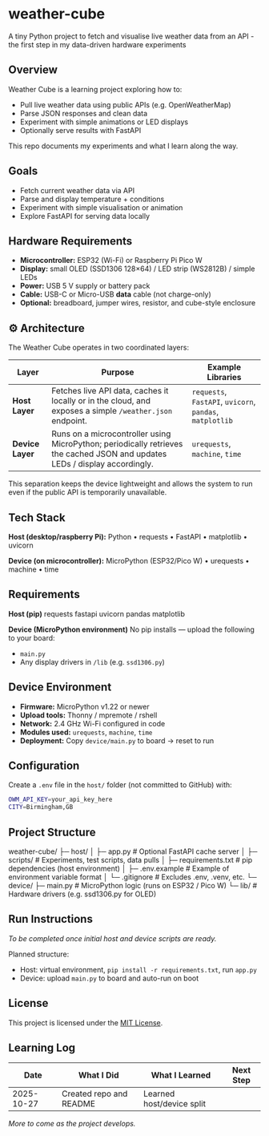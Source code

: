 # weather-cube
A tiny Python project to fetch and visualise live weather data from an API - the first step in my data-driven hardware experiments

## Overview
Weather Cube is a learning project exploring how to: 
- Pull live weather data using public APIs (e.g. OpenWeatherMap)
- Parse JSON responses and clean data
- Experiment with simple animations or LED displays
- Optionally serve results with FastAPI

This repo documents my experiments and what I learn along the way. 

## Goals 
- Fetch current weather data via API
- Parse and display temperature + conditions
- Experiment with simple visualisation or animation
- Explore FastAPI for serving data locally

## Hardware Requirements
- **Microcontroller:** ESP32 (Wi-Fi) or Raspberry Pi Pico W  
- **Display:** small OLED (SSD1306 128×64) / LED strip (WS2812B) / simple LEDs  
- **Power:** USB 5 V supply or battery pack  
- **Cable:** USB-C or Micro-USB **data** cable (not charge-only)  
- **Optional:** breadboard, jumper wires, resistor, and cube-style enclosure  

## ⚙️ Architecture
The Weather Cube operates in two coordinated layers:

| Layer | Purpose | Example Libraries |
|--------|----------|------------------|
| **Host Layer** | Fetches live API data, caches it locally or in the cloud, and exposes a simple `/weather.json` endpoint. | `requests`, `FastAPI`, `uvicorn`, `pandas`, `matplotlib` |
| **Device Layer** | Runs on a microcontroller using MicroPython; periodically retrieves the cached JSON and updates LEDs / display accordingly. | `urequests`, `machine`, `time` |

This separation keeps the device lightweight and allows the system to run even if the public API is temporarily unavailable.

## Tech Stack 
**Host (desktop/raspberry Pi):** 
Python • requests • FastAPI • matplotlib • uvicorn

**Device (on microcontroller):**
MicroPython (ESP32/Pico W) • urequests • machine • time

## Requirements

**Host (pip)**
requests
fastapi
uvicorn
pandas
matplotlib

**Device (MicroPython environment)**
No pip installs — upload the following to your board:
- `main.py`
- Any display drivers in `/lib` (e.g. `ssd1306.py`)

## Device Environment
- **Firmware:** MicroPython v1.22 or newer  
- **Upload tools:** Thonny / mpremote / rshell  
- **Network:** 2.4 GHz Wi-Fi configured in code  
- **Modules used:** `urequests`, `machine`, `time`  
- **Deployment:** Copy `device/main.py` to board → reset to run  



## Configuration
Create a `.env` file in the `host/` folder (not committed to GitHub) with:
```bash
OWM_API_KEY=your_api_key_here
CITY=Birmingham,GB
```

## Project Structure 
weather-cube/
├─ host/
│  ├─ app.py              # Optional FastAPI cache server
│  ├─ scripts/            # Experiments, test scripts, data pulls
│  ├─ requirements.txt    # pip dependencies (host environment)
│  ├─ .env.example        # Example of environment variable format
│  └─ .gitignore          # Excludes .env, .venv, etc.
└─ device/
   ├─ main.py             # MicroPython logic (runs on ESP32 / Pico W)
   └─ lib/                # Hardware drivers (e.g. ssd1306.py for OLED)

## Run Instructions
*To be completed once initial host and device scripts are ready.*

Planned structure:
- Host: virtual environment, `pip install -r requirements.txt`, run `app.py`
- Device: upload `main.py` to board and auto-run on boot

## License
This project is licensed under the [MIT License](LICENSE).

## Learning Log
| Date | What I Did | What I Learned | Next Step |
|------|-------------|----------------|------------|
| 2025-10-27 | Created repo and README | Learned host/device split | 

*More to come as the project develops.*
